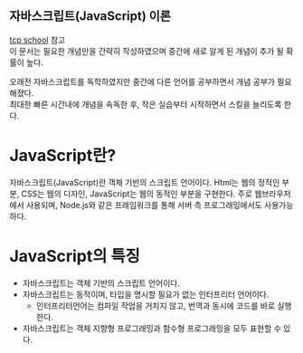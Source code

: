 ## 자바스크립트(JavaScript) 이론
[tcp school](http://tcpschool.com/javascript/js_intro_basic) 참고  
이 문서는 필요한 개념만을 간략히 작성하였으며 중간에 새로 알게 된 개념이 추가 될 확률이 높다.

오래전 자바스크립트를 독학하였지만 중간에 다른 언어를 공부하면서 개념 공부가 필요해졌다.  
최대한 빠른 시간내에 개념을 속독한 후, 작은 실습부터 시작하면서 스킬을 늘리도록 한다.  

# JavaScript란?
자바스크립트(JavaScript)란 객체 기반의 스크립트 언어이다.
Html는 웹의 정적인 부분, CSS는 웹의 디자인, JavaScript는 웹의 동적인 부분을 구현한다.
주로 웹브라우저에서 사용되며, Node.js와 같은 프레임워크를 통해 서버 측 프로그래밍에서도 사용가능하다.

# JavaScript의 특징
  * 자바스크립트는 객체 기반의 스크립트 언어이다.
  * 자바스크립트는 동적이며, 타입을 명시할 필요가 없는 인터프리터 언어이다.
    * 인터프리터언어는 컴파일 작업을 거치지 않고, 번역과 동시에 코드를 바로 실행한다.
  * 자바스크립트는 객체 지향형 프로그래밍과 함수형 프로그래밍을 모두 표현할 수 있다.

